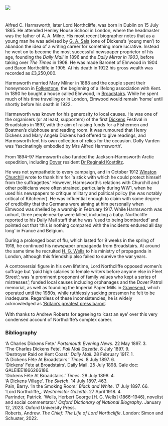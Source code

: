 <a href="https://www.kent-maps.online"><img src="https://kent-map.github.io/mdpress/juncture/ve-button.png"></a>
<param ve-config title="Lord Northcliffe" author="Professor Carolyn Oulton" layout="vtl" banner="https://raw.githubusercontent.com/kent-map/images/main/banners/19c.jpg" description="Prof. Carolyn Oulton introduces the Kent relationships of successful newspaper proprietor Alfred C. Harmsworth, later Lord Northcliffe.">

<!-- Global Entities -->
<param ve-entity eid="Q375314" aliases="Folkestone">
<param ve-entity eid="Q922739" aliases="Broadstairs">
<param ve-entity eid="Q179224" aliases="Dover">

<!-- Base map centred on Manston -->
<param ve-map center="Q2779399" zoom="12">

<!-- Historical map layers -->
<param ve-map-layer active allmaps allmaps-id="9537d136c6cd0dac" title="Kent Road Map">

#

Alfred C. Harmsworth, later Lord Northcliffe, was born in Dublin on 15 July 1865. He attended Henley House School in London, where the headmaster was the father of A. A. Milne.  His most recent biographer notes that as a young man he was advised by [G. A. Sala](/19c/19c-sala-biography) (one of Dickens’s ‘young men’) to abandon the idea of a writing career for something more lucrative.  Instead he went on to become the most successful newspaper proprietor of his age, founding the _Daily Mail_ in 1896 and the _Daily Mirror in 1903_, before taking over _The Times_ in 1908. He was made Baronet of Elmwood in 1904 and Baron Northcliffe in 1905. At his death in 1922 his gross wealth was recorded as £3,250,000.
<param ve-image url="https://upload.wikimedia.org/wikipedia/commons/6/66/Alfred_Charles_William_Harmsworth%2C_Vanity_Fair%2C_1895-05-16.jpg" label="Alfred Charles William Harmsworth" attribution="Leslie Ward, Public domain, via Wikimedia Commons">

Harmsworth married Mary Milner in 1888 and the couple spent their honeymoon in [Folkestone](/19c/19c-folkestone),  the beginning of a lifelong association with Kent. In 1890 he bought a house called Elmwood, in [Broadstairs](/dickens/broadstairs-19th-century). While he spent much of his time travelling or in London, Elmwood would remain ‘home’ until shortly before his death in 1922.
<param ve-image url="https://upload.wikimedia.org/wikipedia/commons/e/ea/The_Lees_i.e._Leas_Folkestone_England.jpg" label="The Leas, Folkestone" attribution="Snapshots Of  The Past" license="CC BY-SA 2.0">
<param ve-image url="https://upload.wikimedia.org/wikipedia/commons/a/ac/Broadstairs_High_Street%2C_Kent_England_-_pre_WWI.jpg" label="Broadstairs High Street pre WW1" attribution="Vintage postcard, Public domain, via Wikimedia Commons">
<param ve-map center="Q375314" zoom="13">

Harmsworth was known for his generosity to local causes. He was one of the organisers (or at least, supporters) of the first [Dickens](/dickens/) Festival in Broadstairs in 1897,  with the aim of raising funds for a Fishermen and Boatmen’s clubhouse and reading room.  It was rumoured that Henry Dickens and Mary Angela Dickens had offered to give readings, and Harmsworth lent his own collection of relics for the occasion.  Dolly Varden was ‘fascinatingly embodied by Mrs Alfred Harmsworth’.  
<br>
From 1894-97 Harmsworth also funded the Jackson-Harmsworth Arctic expedition, including [Dover](/19c/19c-dover) resident [Dr Reginald Koettlitz](/19c/19c-koettlitz-biography).
<param ve-image url="https://upload.wikimedia.org/wikipedia/commons/7/7e/Mrs_Alfred_Charles_William_Harmsworth.jpg" label="Mrs Alfred Charles William Harmsworth" attribution="Lafayette studio, London, via Wikimedia Commons" license="CC BY-SA 4.0">
<param ve-map center="Q922739" zoom="13">

He was not sympathetic to every campaign, and in October 1912 [Winston Churchill](/20c/20c-churchill-chartwell) wrote to thank him for ‘a stick with which he could protect himself from the suffragettes.’  However, Harmsworth’s relations with Churchill and other politicians were often strained, particularly during WW1, when he used his newspapers to critique military and political policy (he was notably critical of Kitchener). He was influential enough to claim with some degree of credibility that the Germans were aiming at him personally when Elmwood was shelled by a warship in February 1917. While Harmsworth was unhurt, three people nearby were killed, including a baby.  Northcliffe reported to his Daily Mail staff that he was ‘used to being bombarded’ and pointed out that ‘this is nothing compared with the incidents endured all day long’ in France and Belgium. 
<param ve-image url="https://upload.wikimedia.org/wikipedia/commons/9/96/Daily_Mail_Zeppelin_Fund_WWI.jpg" label="Daily Mail Zeppelin Fund WW1" attribution="Daily Mail, Public domain, via Wikimedia Commons">

During a prolonged bout of flu, which lasted for 9 weeks in the spring of 1918, he continued his newspaper propaganda from Broadstairs.  At around the same time he recruited [H. G. Wells](/20c/20c-wellshg-biography) to his ministry of propaganda in London, although this friendship also failed to survive the war years.
<param ve-image url="https://upload.wikimedia.org/wikipedia/commons/b/b6/H.G._Wells_LCCN2014713431.jpg" label="H.G. Wells" attribution="Bain News Service, publisher, Public domain, via Wikimedia Commons">
<param ve-map center="Q922739" zoom="13">

A controversial figure in his own lifetime, Lord Northcliffe opposed women’s suffrage but ‘paid high salaries to female writers before anyone else in Fleet Street’; was ‘a prominent proponent of family values who kept a series of mistresses’;  funded local causes including orphanages and the Dover Patrol memorial, as well as founding the Imperial Paper Mills in [Gravesend](/placesej/gravesend-overview/), which operated until the 1980s,  while ruthlessly sacking pressmen he felt to be inadequate. Regardless of these inconsistencies, he is widely acknowledged as [‘Britain’s greatest press baron’]( https://www.amazon.co.uk/Chief-Northcliffe-Britains-Greatest-Press/dp/B09TWVMQVJ).
<br><br>
With thanks to Andrew Roberts for agreeing to ‘cast an eye’ over this very condensed account of Northcliffe’s complex career.
<param ve-image url="https://upload.wikimedia.org/wikipedia/commons/b/ba/White_Cliffs_near_Dover_Patrol_Memorial_-_geograph.org.uk_-_2380093.jpg" label="White Cliffs near Dover Patrol Memorial" attribution="David Anstiss" license="CC BY-SA 2.0">

### Bibliography
‘A Charles Dickens Fete.’ _Portsmouth Evening News_. 22 May 1897. 3.    
‘The Charles Dickens Fete’. _Pall Mall Gazette_. 8 July 1897. 9.   
‘Destroyer Raid on Kent Coast.’ _Daily Mail_. 28 February 1917. 1.   
‘A Dickens Fête At Broadstairs.’ _Times_. 8 July 1897. 6.    
‘Dickens’ Fete at Broadstairs’. Daily Mail. 25 July 1898. Gale doc: GALEIEE1866266186.   
‘Dickens Fête At Broadstairs.’ _Times_. 28 July 1898. 4.    
‘A Dickens Village’. _The Sketch_. 14 July 1897. 463.    
Pain, Barry. ‘In the Smoking Room.’ _Black and White_. 17 July 1897. 66.   
‘Lord Northcliffe_. _Westminster Gazette_. 27 April 1918. 4.   
Parrinder, Patrick. ‘Wells, Herbert George [H. G. Wells] (1866–1946), novelist and social commentator.’ _Oxford Dictionary of National Biography_.  January 12, 2023. Oxford University Press.    
Roberts, Andrew. _The Chief: The Life of Lord Northcliffe_. London: Simon and Schuster, 2022.   
<param ve-image url="https://upload.wikimedia.org/wikipedia/commons/b/b5/Joseph_Clayton_Clark_A_Reader_of_The_Daily_Mail.jpg" label="A Reader of the Daily Mail" attribution="Joseph Clayton Clark, Public domain, via Wikimedia Commons">
